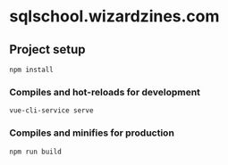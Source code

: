 # sqlschool.wizardzines.com

## Project setup
```
npm install
```

### Compiles and hot-reloads for development
```
vue-cli-service serve
```

### Compiles and minifies for production
```
npm run build
```

